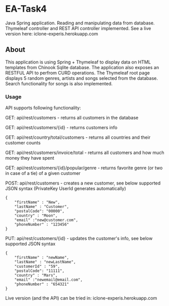 # EA-Task4
Java Spring application. Reading and manipulating data from database. Thymeleaf controller and REST API controller implemented.
See a live version here: iclone-experis.herokuapp.com

## About
This application is using Spring + Thymeleaf to display data on HTML templates from Chinook Sqlite database. The application also exposes an RESTFUL API to perfrom CURD operations.
The Thymeleaf root page displays 5 random genres, artists and songs selected from the database. Search functionality for songs is also implemented.

### Usage

API supports following functionality:

GET: api/rest/customers - returns all customers in the database

GET: api/rest/customers/{id} - returns customers info

GET: api/rest/country/total/customers - returns all countries and their customer counts 

GET: api/rest/customers/invoice/total - returns all customers and how much money they have spent

GET: api/rest/customers/{id}/popular/genre - returns favorite genre (or two in case of a tie) of a given customer

POST: api/rest/customers - creates a new customer, see below supported JSON syntax (PrivateKey UserId generates automatically)
```
{
    "firstName" : "New",
    "lastName" : "Customer",
    "postalCode": "00000", 
    "country" : "Moon",
    "email" :"new@customer.com",
    "phoneNumber" : "123456"
}
```
PUT: api/rest/customers/{id} - updates the customer's info, see below supported JSON syntax

```
{   
    "firstName" : "newName",
    "lastName" : "newLastName",
    "customerId" : "59",
    "postalCode": "11111", 
    "country" : "Mars",
    "email" :"newemail@email.com",
    "phoneNumber" : "654321"
}
```

Live version (and the API) can be tried in: iclone-experis.herokuapp.com
